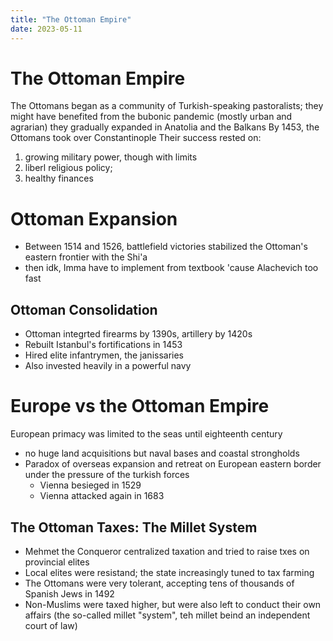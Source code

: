 ```yaml
---
title: "The Ottoman Empire"
date: 2023-05-11
---
```

# The Ottoman Empire
 The Ottomans began as a community of Turkish-speaking pastoralists; they might have benefited from the bubonic pandemic (mostly urban and agrarian)
 they gradually expanded in Anatolia and the Balkans
 By 1453, the Ottomans took over Constantinople
 Their success rested on:
 1. growing military power, though with limits
 2. liberl religious policy;
 3. healthy finances

# Ottoman Expansion
- Between 1514 and 1526, battlefield victories stabilized the Ottoman's eastern frontier with the Shi'a
- then idk, Imma have to implement from textbook 'cause Alachevich too fast

## Ottoman Consolidation
- Ottoman integrted firearms by 1390s, artillery by 1420s
- Rebuilt Istanbul's fortifications in 1453
- Hired elite infantrymen, the janissaries
- Also invested heavily in a powerful navy

# Europe vs the Ottoman Empire
European primacy was limited to the seas until eighteenth century
- no huge land acquisitions but naval bases and coastal strongholds
- Paradox of overseas expansion and retreat on European eastern border under the pressure of the turkish forces
  - Vienna besieged in 1529
  - Vienna attacked again in 1683

## The Ottoman Taxes: The Millet System
- Mehmet the Conqueror centralized taxation and tried to raise txes on provincial elites
- Local elites were resistand; the state increasingly tuned to tax farming
- The Ottomans were very tolerant, accepting tens of thousands of Spanish Jews in 1492
- Non-Muslims were taxed higher, but were also left to conduct their own affairs (the so-called millet "system", teh millet beind an independent court of law)
